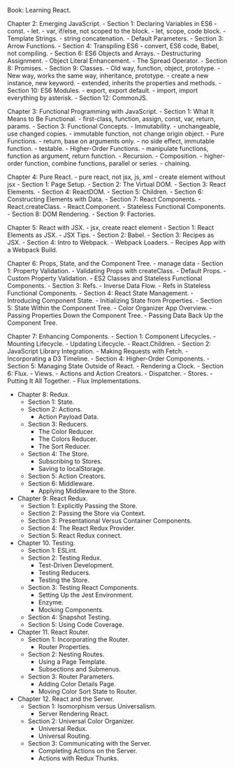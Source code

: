 Book: Learning React.

Chapter 2: Emerging JavaScript.
    - Section 1: Declaring Variables in ES6
        - const.
        - let.
            - var, if/else, not scoped to the block.
            - let, scope, code block.
        - Template Strings.
        - string concatenation.
        - Default Parameters.
    - Section 3: Arrow Functions.
    - Section 4: Transpiling ES6
        - convert, ES6 code, Babel, not compiling.
    - Section 6: ES6 Objects and Arrays.
        - Destructuring Assignment.
        - Object Literal Enhancement.
        - The Spread Operator.
    - Section 8: Promises.
    - Section 9: Classes.
		- Old way, function, object, prototype.
		- New way, works the same way, inheritance, prototype.
		- create a new instance, new keyword.
		- extended, inherits the properties and methods.
    - Section 10: ES6 Modules.
    	- export, export default.
		- import, import everything by asterisk.
    - Section 12: CommonJS.

Chapter 3: Functional Programming with JavaScript.
    - Section 1: What It Means to Be Functional.
    	- first-class, function, assign, const, var, return, params.
    - Section 3: Functional Concepts.
        - Immutability.
	    - unchangeable, use changed copies.
	    - immutable function, not change origin object.
        - Pure Functions.
            - return, base on arguments only.
            - no side effect, immutable function.
            - testable.
        - Higher-Order Functions.
			- manipulate functions, function as argument, return function.
        - Recursion.
        - Composition.
			- higher-order function, combine functions, parallel or series.
			- chaining.

Chapter 4: Pure React.
    - pure react, not jsx, js, xml
    - create element without jsx
    - Section 1: Page Setup.
    - Section 2: The Virtual DOM.
    - Section 3: React Elements.
    - Section 4: ReactDOM.
    - Section 5: Children.
    - Section 6: Constructing Elements with Data.
    - Section 7: React Components.
        - React.createClass.
        - React.Component.
        - Stateless Functional Components.
    - Section 8: DOM Rendering.
    - Section 9: Factories.

Chapter 5: React with JSX.
    - jsx, create react element
    - Section 1: React Elements as JSX.
        - JSX Tips.
    - Section 2: Babel.
    - Section 3: Recipes as JSX.
    - Section 4: Intro to Webpack.
        - Webpack Loaders.
        - Recipes App with a Webpack Build.

Chapter 6: Props, State, and the Component Tree.
    - manage data
    - Section 1: Property Validation.
        - Validating Props with createClass.
        - Default Props.
        - Custom Property Validation.
        - ES2 Classes and Stateless Functional Components.
    - Section 3: Refs.
        - Inverse Data Flow.
        - Refs in Stateless Functional Components.
    - Section 4: React State Management.
        - Introducing Component State.
        - Initializing State from Properties.
    - Section 5: State Within the Component Tree.
        - Color Organizer App Overview.
        - Passing Properties Down the Component Tree.
        - Passing Data Back Up the Component Tree.

Chapter 7: Enhancing Components.
    - Section 1: Component Lifecycles.
        - Mounting Lifecycle.
        - Updating Lifecycle.
        - React.Children.
    - Section 2: JavaScript Library Integration.
        - Making Requests with Fetch.
        - Incorporating a D3 Timeline.
    - Section 4: Higher-Order Components.
    - Section 5: Managing State Outside of React.
        - Rendering a Clock.
    - Section 6: Flux.
        - Views.
        - Actions and Action Creators.
        - Dispatcher.
        - Stores.
        - Putting It All Together.
        - Flux Implementations.
- Chapter 8: Redux.
    - Section 1: State.
    - Section 2: Actions.
        - Action Payload Data.
    - Section 3: Reducers.
        - The Color Reducer.
        - The Colors Reducer.
        - The Sort Reducer.
    - Section 4: The Store.
        - Subscribing to Stores.
        - Saving to localStorage.
    - Section 5: Action Creators.
    - Section 6: Middleware.
        - Applying Middleware to the Store.
- Chapter 9: React Redux.
    - Section 1: Explicitly Passing the Store.
    - Section 2: Passing the Store via Context.
    - Section 3: Presentational Versus Container Components.
    - Section 4: The React Redux Provider.
    - Section 5: React Redux connect.
- Chapter 10. Testing.
    - Section 1: ESLint.
    - Section 2: Testing Redux.
        - Test-Driven Development.
        - Testing Reducers.
        - Testing the Store.
    - Section 3: Testing React Components.
        - Setting Up the Jest Environment.
        - Enzyme.
        - Mocking Components.
    - Section 4: Snapshot Testing.
    - Section 5: Using Code Coverage.
- Chapter 11. React Router.
    - Section 1: Incorporating the Router.
        - Router Properties.
    - Section 2: Nesting Routes.
        - Using a Page Template.
        - Subsections and Submenus.
    - Section 3: Router Parameters.
        - Adding Color Details Page.
        - Moving Color Sort State to Router.
- Chapter 12. React and the Server.
    - Section 1: Isomorphism versus Universalism.
        - Server Rendering React.
    - Section 2: Universal Color Organizer.
        - Universal Redux.
        - Universal Routing.
    - Section 3: Communicating with the Server.
        - Completing Actions on the Server.
        - Actions with Redux Thunks.

